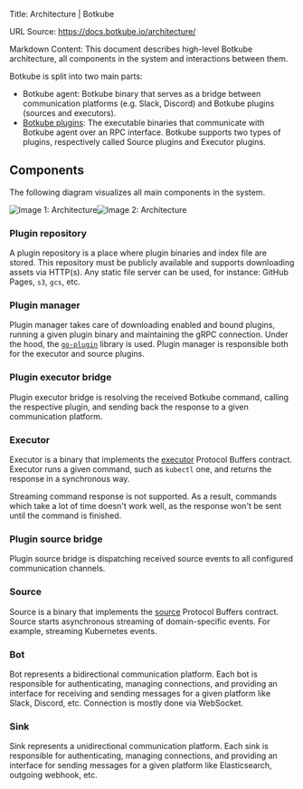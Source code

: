 Title: Architecture | Botkube

URL Source: https://docs.botkube.io/architecture/

Markdown Content:
This document describes high-level Botkube architecture, all components in the system and interactions between them.

Botkube is split into two main parts:

*   Botkube agent: Botkube binary that serves as a bridge between communication platforms (e.g. Slack, Discord) and Botkube plugins (sources and executors).
*   [Botkube plugins](https://docs.botkube.io/plugin/): The executable binaries that communicate with Botkube agent over an RPC interface. Botkube supports two types of plugins, respectively called Source plugins and Executor plugins.

Components[​](#components "Direct link to Components")
------------------------------------------------------

The following diagram visualizes all main components in the system.

![Image 1: Architecture](https://docs.botkube.io/assets/images/arch-light-5dd32e39675b8833f7bcf6cfe2340542.svg#gh-light-mode-only)![Image 2: Architecture](https://docs.botkube.io/assets/images/arch-dark-d40e372bd6c7930979ab40b08b32ebfb.svg#gh-dark-mode-only)

### Plugin repository[​](#plugin-repository "Direct link to Plugin repository")

A plugin repository is a place where plugin binaries and index file are stored. This repository must be publicly available and supports downloading assets via HTTP(s). Any static file server can be used, for instance: GitHub Pages, `s3`, `gcs`, etc.

### Plugin manager[​](#plugin-manager "Direct link to Plugin manager")

Plugin manager takes care of downloading enabled and bound plugins, running a given plugin binary and maintaining the gRPC connection. Under the hood, the [`go-plugin`](https://github.com/hashicorp/go-plugin/) library is used. Plugin manager is responsible both for the executor and source plugins.

### Plugin executor bridge[​](#plugin-executor-bridge "Direct link to Plugin executor bridge")

Plugin executor bridge is resolving the received Botkube command, calling the respective plugin, and sending back the response to a given communication platform.

### Executor[​](#executor "Direct link to Executor")

Executor is a binary that implements the [executor](https://github.com/kubeshop/botkube/blob/main/proto/executor.proto) Protocol Buffers contract. Executor runs a given command, such as `kubectl` one, and returns the response in a synchronous way.

Streaming command response is not supported. As a result, commands which take a lot of time doesn't work well, as the response won't be sent until the command is finished.

### Plugin source bridge[​](#plugin-source-bridge "Direct link to Plugin source bridge")

Plugin source bridge is dispatching received source events to all configured communication channels.

### Source[​](#source "Direct link to Source")

Source is a binary that implements the [source](https://github.com/kubeshop/botkube/blob/main/proto/source.proto) Protocol Buffers contract. Source starts asynchronous streaming of domain-specific events. For example, streaming Kubernetes events.

### Bot[​](#bot "Direct link to Bot")

Bot represents a bidirectional communication platform. Each bot is responsible for authenticating, managing connections, and providing an interface for receiving and sending messages for a given platform like Slack, Discord, etc. Connection is mostly done via WebSocket.

### Sink[​](#sink "Direct link to Sink")

Sink represents a unidirectional communication platform. Each sink is responsible for authenticating, managing connections, and providing an interface for sending messages for a given platform like Elasticsearch, outgoing webhook, etc.
